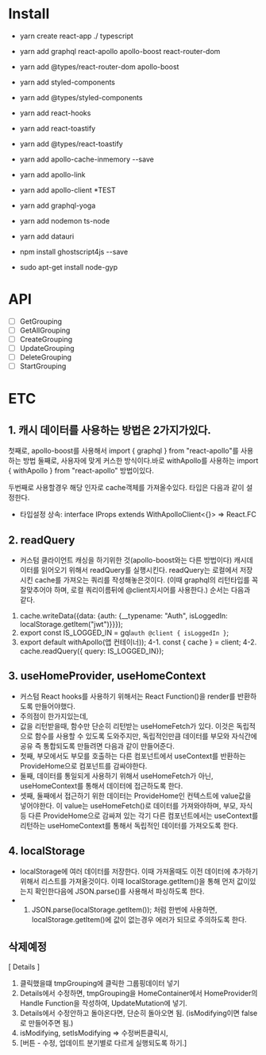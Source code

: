 # Install
- yarn create react-app ./ typescript
- yarn add graphql react-apollo apollo-boost react-router-dom
- yarn add @types/react-router-dom apollo-boost
- yarn add styled-components
- yarn add @types/styled-components
- yarn add react-hooks
- yarn add react-toastify
- yarn add @types/react-toastify
- yarn add apollo-cache-inmemory --save
- yarn add apollo-link
- yarn add apollo-client
*TEST
- yarn add graphql-yoga
- yarn add nodemon ts-node
- yarn add datauri

- npm install ghostscript4js --save 
- sudo apt-get install node-gyp

# API
- [ ] GetGrouping
- [ ] GetAllGrouping
- [ ] CreateGrouping
- [ ] UpdateGrouping
- [ ] DeleteGrouping
- [ ] StartGrouping

# ETC
## 1. 캐시 데이터를 사용하는 방법은 2가지가있다.
첫째로, apollo-boost를 사용해서 import { graphql } from "react-apollo"를 사용하는 방법
둘째로, 사용자에 맞게 커스한 방식이다.바로 withApollo를 사용하는 import { withApollo } from "react-apollo" 방법이있다.

두번째로 사용할경우 해당 인자로 cache객체를 가져올수있다.
타입은 다음과 같이 설정한다. 
- 타입설정 상속: interface IProps extends WithApolloClient<{}> => React.FC<IProps>

## 2. readQuery
- 커스텀 클라이언트 캐싱을 하기위한 것(apollo-boost와는 다른 방법이다)
캐시데이터를 읽어오기 위해서 readQuery를 실행시킨다. readQuery는 로컬에서 저장시킨 cache를 가져오는 쿼리를 작성해놓은것이다. (이때 graphql의 리턴타입를 꼭 잘맞추어야 하며, 로컬 쿼리이름뒤에 @client지시어를 사용한다.)
순서는 다음과 같다.
1. cache.writeData({data: {auth: {__typename: "Auth", isLoggedIn: localStorage.getItem("jwt")}}});
2. export const IS_LOGGED_IN = gql`
    auth @client {
        isLoggedIn
    }
 `;
 3. export default withApollo(앱 컨테이너));
 4-1. const { cache } = client;
 4-2. cache.readQuery({ query: IS_LOGGED_IN});

## 3. useHomeProvider, useHomeContext
- 커스텀 React hooks를 사용하기 위해서는 React Function()을 render를 반환하도록 만들어야했다.
- 주의점이 한가지있는데,
- 값을 리턴받을때, 함수만 단순히 리턴받는 useHomeFetch가 있다. 이것은 독립적으로 함수를 사용할 수 있도록 도와주지만, 독립적인만큼 데이터를 부모와 자식간에 공유 즉 통합되도록 만들려면 다음과 같이 만들어준다.
- 첫째, 부모에서도 부모를 호출하는 다른 컴포넌트에서 useContext를 반환하는 ProvideHome으로 컴포넌트를 감싸야한다.
- 둘째, 데이터를 통일되게 사용하기 위해서 useHomeFetch가 아닌, useHomeContext를 통해서 데이터에 접근하도록 한다.
- 셋째, 둘째에서 접근하기 위한 데이터는 ProvideHome인 컨텍스트에 value값을 넣어야한다. 이 value는 useHomeFetch()로 데이터를 가져와야하며, 부모, 자식 등 다른 ProvideHome으로 감싸져 있는 각기 다른 컴포넌트에서는 useContext를 리턴하는 useHomeContext를 통해서 독립적인 데이터를 가져오도록 한다.

## 4. localStorage
- localStorage에 여러 데이터를 저장한다. 이때 가져올때도 이전 데이터에 추가하기 위해서 리스트를 가져올것이다. 이때 localStorage.getItem()을 통해 먼저 값이있는지 확인한다음에 JSON.parse()를 사용해서 파싱하도록 한다.
- 1. JSON.parse(localStorage.getItem()); 처럼 한번에 사용하면, localStorage.getItem()에 값이 없는경우 에러가 되므로 주의하도록 한다.


## 삭제예정
[ Details ]
1. 클릭했을떄 tmpGrouping에 클릭한 그룹핑데이터 넣기
2. Details에서 수정하면, tmpGrouping을 HomeContainer에서 HomeProvider의 Handle Function을 작성하여, UpdateMutation에 넣기. 
3. Details에서 수정안하고 돌아온다면, 단순히 돌아오면 됨. (isModifying이면 false로 만들어주면 됨.)
4. isModifying, setIsModifying => 수정버튼클릭시,
5. [버튼 - 수정, 업데이트 분기별로 다르게 실행되도록 하기.]


